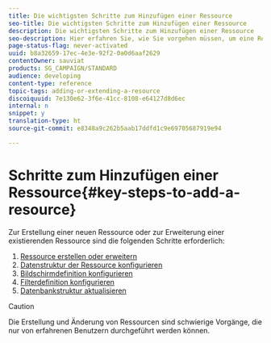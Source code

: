 ```yaml
---
title: Die wichtigsten Schritte zum Hinzufügen einer Ressource
seo-title: Die wichtigsten Schritte zum Hinzufügen einer Ressource
description: Die wichtigsten Schritte zum Hinzufügen einer Ressource
seo-description: Hier erfahren Sie, wie Sie vorgehen müssen, um eine Ressource im Datenmodell von Adobe Campaign hinzuzufügen.
page-status-flag: never-activated
uuid: b8a32659-17ec-4e3e-92f2-0a0d6aaf2629
contentOwner: sauviat
products: SG_CAMPAIGN/STANDARD
audience: developing
content-type: reference
topic-tags: adding-or-extending-a-resource
discoiquuid: 7e130e62-3f6e-41cc-8108-e64127d8d6ec
internal: n
snippet: y
translation-type: ht
source-git-commit: e8348a9c262b5aab17ddfd1c9e69705687919e94

---
```



# Schritte zum Hinzufügen einer Ressource{#key-steps-to-add-a-resource}

Zur Erstellung einer neuen Ressource oder zur Erweiterung einer existierenden Ressource sind die folgenden Schritte erforderlich:

1. [Ressource erstellen oder erweitern](../../developing/using/creating-or-extending-the-resource.md)
1. [Datenstruktur der Ressource konfigurieren](../../developing/using/configuring-the-resource-s-data-structure.md)
1. [Bildschirmdefinition konfigurieren](../../developing/using/configuring-the-screen-definition.md)
1. [Filterdefinition konfigurieren](../../developing/using/configuring-filter-definition.md)
1. [Datenbankstruktur aktualisieren](../../developing/using/updating-the-database-structure.md)

>[!CAUTION]
>
>Die Erstellung und Änderung von Ressourcen sind schwierige Vorgänge, die nur von erfahrenen Benutzern durchgeführt werden können.


